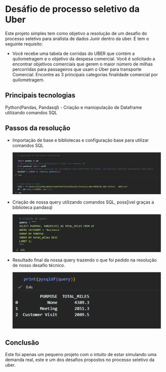# Desáfio de processo seletivo da Uber
Este projeto simples tem como objetivo a resolução de um desafio do processo seletivo para análista de dados Junir dentro da uber. E tem o seguinte requisito:

* Você recebe uma tabela de corridas do UBER que contém a quilometragem e o objetivo da despesa comercial. Você é solicitado a encontrar objetivos comerciais que gerem o maior número de milhas percorridas para passageiros que usam o Uber para transporte Comercial. Encontre as 3 principais categorias finalidade comercial por quilometragem.

## Principais tecnologias
Python(Pandas, Pandasql) - Criação e maniopulação de Dataframe utilizando comandos SQL

## Passos da resolução
* Importação de base e bibliotecas e configuração base para utilizar comandos SQL
  <p align="center"><img src= "img/lib-import.png" width = "600px"/></p>

* Criação de nossa query utilizando comandos SQL, poss[ivel graças a biblioteca pandasql
  <p align="center"><img src= "img/query.png" width = "600px"/></p>

* Resultado final da nossa query trazendo o que foi pedido na resolução de nosso desafio técnico.
  <p align="center"><img src= "img/result.png" width = "600px"/></p>

## Conclusão
Este foi apenas um pequeno projeto com o intuito de estar simulando uma demanda real, este e um dos desafios propostos no processo seletivo da uber.
